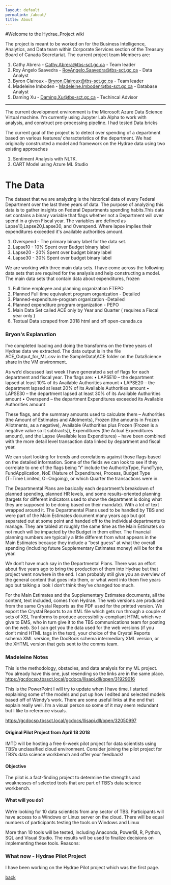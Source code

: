 ```yaml
---
layout: default
permalink: /about/
title: About 
---
```


#Welcome to the Hydrae_Project wiki

The project is meant to be worked on for the Business Intelligence, Analytics, and Data team within Corporate Services section of the Treasury Board of Canada Secretariat. The current project team Members are:
1. Cathy Abrera - Cathy.Abrera@tbs-sct.gc.ca - Team leader
2. Roy Angelo Saavedra - RoyAngelo.Saavedra@tbs-sct.gc.ca - Data Analyst
3. Byron Clairoux - Bryron.Clairoux@tbs-sct.gc.ca - Team leader
4. Madeleine Imboden - Madeleine.Imboden@tbs-sct.gc.ca - Database Analyst
5. Daming Xu - Daming.Xu@tbs-sct.gc.ca - Techincal Advisor
***

The current development environment is the Microsoft Azure Data Science Virtual machine. I'm currently using Jupyter Lab Alpha to work with analysis, and construct pre-processing pipeline. I had tested Data bricks 

The current goal of the project is to detect over spending of a department based on various features/ characteristics of the department. We had originally constructed a model and framework on the Hydrae data using two existing approaches 
1. Sentiment Analysis with NLTK. 
2. CART Model using Azure ML Studio

# The Data 

The dataset that we are analyzing is the historical data of every Federal Department over the last three years of data. 
The purpose of analyzing this data is to gather insights on Federal Departments spending habits.This data set contains a binary variable that flags whether not a Department will over spend in a given Fiscal year. The variables are defined as
Lapse10,Lapse20,Lapse30, and Overspend. Where lapse implies their expenditures exceeded it's available authorities amount. 
1. Overspend - The primary binary label for the data set. 
2. Lapse10 - 10% Spent over Budget binary label 
3. Lapse20 - 20% Spent over budget binary label
4. Lapse30 - 30% Spent over budget binary label 


We are working with three main data sets. I have come across the following data sets that are required for the analysis and help constructing a model. 
The main data sets that contain data about expenditures, frozen
1. Full time employee and planning organization FTEPO 
2. Planned Full time equivalent program organization - Detailed 
3. Planned-expenditure-program organization -Detailed 
4. Planned expenditure program organization - PEPO
5. Main Data Set called ACE only by Year and Quarter ( requires a Fiscal year only ) 
6. Textual Data scraped from 2018 html and off open-canada.ca


### Bryon's Explanation 

I’ve completed loading and doing the transforms on the three years of Hydrae data we extracted. The data output is in the file ACE_Output_for_ML.csv in the SampleData\ACE folder on the DataScience share in the VM environment.

As we’d discussed last week I have generated a set of flags for each department and fiscal year. The flags are:
•	LAPSE10 – the department lapsed at least 10% of its Available Authorities amount
•	LAPSE20 – the department lapsed at least 20% of its Available Authorities amount
•	LAPSE30 – the department lapsed at least 30% of its Available Authorities amount
•	Overspend – the department Expenditures exceeded its Available Authorities amount

These flags, and the summary amounts used to calculate them – Authorities (the Amount of Estimates and Allotments), Frozen (the amounts in Frozen Allotments, as a negative), Available (Authorities plus Frozen [Frozen is a negative value so it subtracts]), Expenditures (the Actual Expenditures amount), and the Lapse (Available less Expenditures) – have been combined with the more detail level transaction data linked by department and fiscal year.

We can start looking for trends and correlations against those flags based on the detailed information. Some of the fields we can look to see if they correlate to one of the flags being ‘Y’ include the AuthorityType, FundType, FundApplication, NoE (Nature of Expenditure), Process, Budget Type (T=Time Limited, O=Ongoing), or which Quarter the transactions were in.

The Departmental Plans are basically each department’s breakdown of planned spending, planned HR levels, and some results-oriented planning (targets for different indicators used to show the department is doing what they are supposed to be doing based on their mandate). With a lot of text wrapped around it. The Departmental Plans used to be handled by TBS and were part of the Main Estimates document many years ago but got separated out at some point and handed off to the individual departments to manage. They are tabled at roughly the same time as the Main Estimates so not much will be impacted by the Budget in them either. The financial planning numbers are typically a little different from what appears in the Main Estimates because they include a “best guess” at what the overall spending (including future Supplementary Estimates money) will be for the year.

We don’t have much say in the Departmental Plans. There was an effort about five years ago to bring the production of them into Hydrae but that project went nowhere in the end. I can probably still give you an overview of the general content that goes into them, or what went into them five years ago but talking a look I don’t think they’ve changed too much.

For the Main Estimates and the Supplementary Estimates documents, all the content, text included, comes from Hydrae. The web versions are produced from the same Crystal Reports as the PDF used for the printed version. We export the Crystal Reports to an XML file which gets run through a couple of sets of XSL Tranforms to produce accessibility-compliant HTML which we give to EMS, who in turn give it to the TBS communications team for posting on the web. So I can get you the data used for the web versions (if you don’t mind HTML tags in the text), your choice of the Crystal Reports schema XML version, the DocBook schema intermediary XML version, or the XHTML version that gets sent to the comms team.


### Madeleine Notes

This is the methodology, obstacles, and data analysis for my ML project. You already have this one, just resending so the links are in the same place. 
https://gcdocsp.tbssct.local/gcdocs/llisapi.dll/open/31929016


This is the PowerPoint I will try to update when I have time. I started explaining some of the models and put up how I edited and selected models based off of Wendy’s work. 
There are some useful links at the end that explain really well. I’m a visual person so some of it may seem redundant but I like to reference visuals. 

https://gcdocsp.tbssct.local/gcdocs/llisapi.dll/open/32050997




#### Original Pilot Project from April 18 2018
IMTD will be hosting a free 6-week pilot project for data scientists using TBS’s unclassified cloud environment.
Consider joining the pilot project for TBS’s data science workbench and offer your feedback!
#### Objective
The pilot is a fact-finding project to determine the strengths and weaknesses of selected tools that are part of TBS’s data science workbench.

#### What will you do?
We’re looking for 10 data scientists from any sector of TBS. Participants will have access to a Windows or Linux server on the cloud. There will be equal numbers of participants testing the tools on Windows and Linux

More than 10 tools will be tested, including Anaconda, PowerBI, R, Python, SQL and Visual Studio. The results will be used to finalize decisions on implementing these tools.
Reasons:

### What now - Hydrae Pilot Project

I have been working on the Hydrae Pilot project which was the first page.






[back](./)